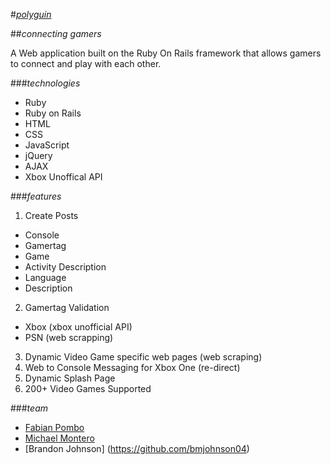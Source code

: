 #[*polyguin*](www.polyguin.com)  

##*connecting gamers*

A Web application built on the Ruby On Rails framework that allows gamers to connect and play with each other.

###*technologies*
* Ruby
* Ruby on Rails
* HTML
* CSS
* JavaScript
* jQuery
* AJAX
* Xbox Unoffical API

###*features*
1. Create Posts
 * Console
 * Gamertag
 * Game
 * Activity Description
 * Language
 * Description
2. Gamertag Validation
 * Xbox (xbox unofficial API)
 * PSN (web scrapping)
3. Dynamic Video Game specific web pages (web scraping)
4. Web to Console Messaging for Xbox One (re-direct)
5. Dynamic Splash Page
6. 200+ Video Games Supported

###*team*
* [Fabian Pombo](https://github.com/fabianp23)  
* [Michael Montero](https://github.com/webtech4u)  
* [Brandon Johnson] (https://github.com/bmjohnson04)  

